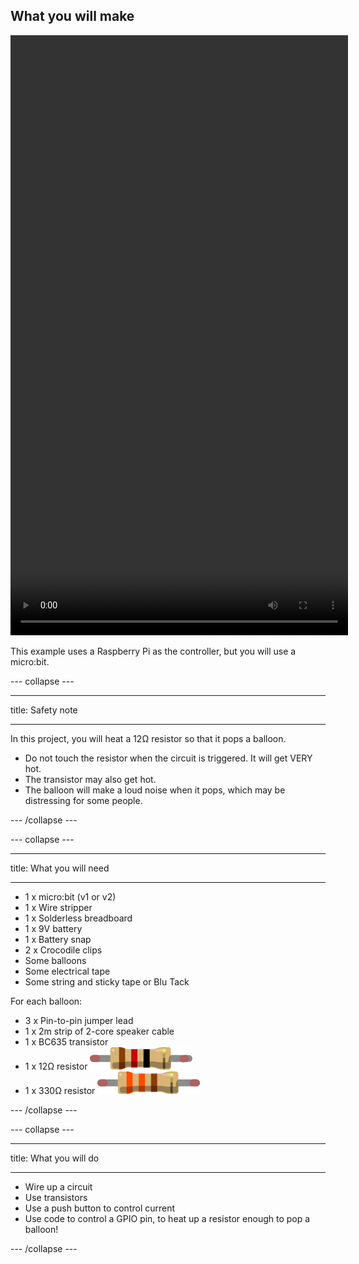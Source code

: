 ## What you will make

<html>
<video width="540" height="960" controls>
<source src="images/balloon popper.mp4" type="video/mp4">
Your browser does not support the video tag.
</video>
</html>

This example uses a Raspberry Pi as the controller, but you will use a micro:bit.

--- collapse ---

---

title: Safety note

---

In this project, you will heat a 12Ω resistor so that it pops a balloon.

- Do not touch the resistor when the circuit is triggered. It will get VERY hot.
- The transistor may also get hot.
- The balloon will make a loud noise when it pops, which may be distressing for some people.

--- /collapse ---

--- collapse ---

---

title: What you will need

---
* 1 x micro:bit (v1 or v2)
* 1 x Wire stripper
* 1 x Solderless breadboard
* 1 x 9V battery
* 1 x Battery snap
* 2 x Crocodile clips
* Some balloons
* Some electrical tape
* Some string and sticky tape or Blu Tack

For each balloon:
* 3 x Pin-to-pin jumper lead
* 1 x 2m strip of 2-core speaker cable
* 1 x BC635 transistor
* 1 x 12Ω resistor 
![12ohm resistor](images/12ohm.png)
* 1 x 330Ω resistor
![330ohm resistor](images/330ohm.png)

--- /collapse ---

--- collapse ---

---

title: What you will do

---
- Wire up a circuit
- Use transistors
- Use a push button to control current
- Use code to control a GPIO pin, to heat up a resistor enough to pop a balloon!

--- /collapse ---


